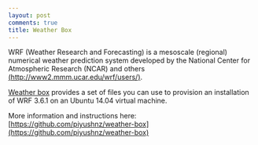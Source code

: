 ```yaml
---
layout: post
comments: true
title: Weather Box
---
```


WRF (Weather Research and Forecasting) is a mesoscale (regional) numerical weather prediction system developed by the National Center for Atmospheric Research (NCAR) and others [(http://www2.mmm.ucar.edu/wrf/users/)](http://www2.mmm.ucar.edu/wrf/users/).

[Weather box](https://github.com/piyushnz/weather-box) provides a set of files you can use to provision an installation of WRF 3.6.1 on an Ubuntu 14.04 virtual machine.

More information and instructions here:  
[https://github.com/piyushnz/weather-box](https://github.com/piyushnz/weather-box)


 
